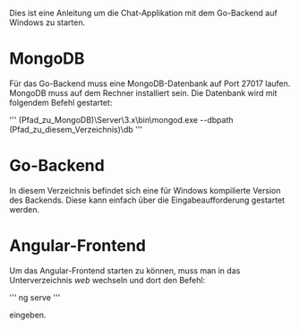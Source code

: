 Dies ist eine Anleitung um die Chat-Applikation mit dem Go-Backend auf Windows zu starten.

# MongoDB
Für das Go-Backend muss eine MongoDB-Datenbank auf Port 27017 laufen.
MongoDB muss auf dem Rechner installiert sein.
Die Datenbank wird mit folgendem Befehl gestartet:

'''
(Pfad_zu_MongoDB)\Server\3.x\bin\mongod.exe --dbpath (Pfad_zu_diesem_Verzeichnis)\db
'''

# Go-Backend
In diesem Verzeichnis befindet sich eine für Windows kompilierte Version des Backends.
Diese kann einfach über die Eingabeaufforderung gestartet werden.

# Angular-Frontend
Um das Angular-Frontend starten zu können, muss man in das Unterverzeichnis *web* wechseln und dort den Befehl:

'''
ng serve
'''

eingeben.
